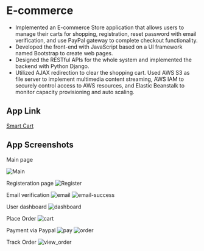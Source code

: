 # E-commerce

+	Implemented an E-commerce Store application that allows users to manage their carts for shopping, registration, reset password with email verification, and use PayPal gateway to complete checkout functionality.
+	Developed the front-end with JavaScript based on a UI framework named Bootstrap to create web pages. 
+	Designed the RESTful APIs for the whole system and implemented the backend with Python Django.
+	Utilized AJAX redirection to clear the shopping cart. Used AWS S3 as file server to implement multimedia content streaming, AWS IAM to securely control access to AWS resources, and Elastic Beanstalk to monitor capacity provisioning and auto scaling.

## App Link 
[Smart Cart](https://www.smartcart.click/)

## App Screenshots

Main page

![Main](https://user-images.githubusercontent.com/99145834/208296166-bff726db-89d0-4e75-9861-13c49eabb916.JPG)

Registeration page
![Register](https://user-images.githubusercontent.com/99145834/208296198-c913f378-dda6-4597-8c05-8aee613a42dd.JPG)

Email verification 
![email](https://user-images.githubusercontent.com/99145834/208296221-fc805db8-372a-4fe4-89bb-d43c505a2839.JPG)
![email-success](https://user-images.githubusercontent.com/99145834/208296224-5a13d3a8-9fb5-4e3a-95a8-9de62a0a9c67.JPG)

User dashboard
![dashboard](https://user-images.githubusercontent.com/99145834/208296268-1d797b44-0689-4b42-bdc2-712be157c2f9.JPG)

Place Order
![cart](https://user-images.githubusercontent.com/99145834/208296284-45650dad-e9ab-4d84-9414-3e37c54209cc.JPG)

Payment via Paypal
![pay](https://user-images.githubusercontent.com/99145834/208296292-d01e1faf-3efa-4ec3-ac51-b36952ba811b.JPG)
![order](https://user-images.githubusercontent.com/99145834/208296299-a3f17c27-0390-4907-9b3a-aa0fec30c9ab.JPG)

Track Order
![view_order](https://user-images.githubusercontent.com/99145834/208296342-c372ef28-4ce6-41ca-8a31-ffac57a0852f.JPG)
